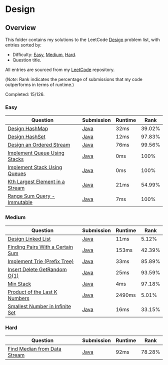 # Design

## Overview
This folder contains my solutions to the LeetCode [Design](https://leetcode.com/problem-list/design/) problem list,
with entries sorted by:
- Difficulty: [Easy](#easy), [Medium](#medium), [Hard](#hard).
- Question title.

All entries are sourced from my [LeetCode](https://github.com/shumarb/leetcode) repository.

(*Note*: Rank indicates the percentage of submissions that my code outperforms in terms of runtime.)

Completed: 15/126.

### Easy
| Question                                                                                                      | Submission                                                                                            | Runtime | Rank   |
|---------------------------------------------------------------------------------------------------------------|-------------------------------------------------------------------------------------------------------|---------|--------|
| [Design HashMap](https://leetcode.com/problems/design-hashmap/description/)                                   | [Java](https://github.com/shumarb/leetcode/blob/main/submissions/java/MyHashMap.java)                 | 32ms    | 39.02% |
| [Design HashSet](https://leetcode.com/problems/design-hashset/description/)                                   | [Java](https://github.com/shumarb/leetcode/blob/main/submissions/java/MyHashSet.java)                 | 12ms    | 97.83% |
| [Design an Ordered Stream](https://leetcode.com/problems/design-an-ordered-stream/description/)               | [Java](https://github.com/shumarb/leetcode/blob/main/submissions/java/OrderedStream.java)             | 76ms    | 99.56% |
| [Implement Queue Using Stacks](https://leetcode.com/problems/implement-queue-using-stacks/description/)       | [Java](https://github.com/shumarb/leetcode/blob/main/submissions/java/ImplementQueueUsingStacks.java) | 0ms     | 100%   |
| [Implement Stack Using Queues](https://leetcode.com/problems/implement-stack-using-queues/description/)       | [Java](https://github.com/shumarb/leetcode/blob/main/submissions/java/ImplementStackUsingQueues.java) | 0ms     | 100%   |
| [Kth Largest Element in a Stream](https://leetcode.com/problems/kth-largest-element-in-a-stream/description/) | [Java](https://github.com/shumarb/leetcode/blob/main/submissions/java/KthLargest.java)                | 21ms    | 54.99% |
| [Range Sum Query - Immutable](https://leetcode.com/problems/range-sum-query-immutable/description/)           | [Java](https://github.com/shumarb/leetcode/blob/main/submissions/java/NumArray.java)                  | 7ms     | 100%   |

### Medium
| Question                                                                                                                          | Submission                                                                                      | Runtime | Rank   |
|-----------------------------------------------------------------------------------------------------------------------------------|-------------------------------------------------------------------------------------------------|---------|--------|
| [Design Linked List](https://leetcode.com/problems/design-linked-list/description/)                                               | [Java](https://github.com/shumarb/leetcode/blob/main/submissions/java/MyLinkedList.java)        | 11ms    | 5.12%  |
| [Finding Pairs With a Certain Sum](https://leetcode.com/problems/finding-pairs-with-a-certain-sum/description/)                   | [Java](https://github.com/shumarb/leetcode/blob/main/submissions/java/FindingPairsSum.java)     | 153ms   | 42.39% |
| [Implement Trie (Prefix Tree)](https://leetcode.com/problems/implement-trie-prefix-tree/description/)                             | [Java](https://github.com/shumarb/leetcode/blob/main/submissions/java/Trie.java)                | 33ms    | 85.89% | 
| [Insert Delete GetRandom O(1)](https://leetcode.com/problems/insert-delete-getrandom-o1/description/)                             | [Java](https://github.com/shumarb/leetcode/blob/main/submissions/java/RandomizedSet.java)       | 25ms    | 93.59% |
| [Min Stack](https://leetcode.com/problems/min-stack/description/)                                                                 | [Java](https://github.com/shumarb/leetcode/blob/main/submissions/java/MinStack.java)            | 4ms     | 97.18% |
| [Product of the Last K Numbers](https://leetcode.com/problems/product-of-the-last-k-numbers/description/)                         | [Java](https://github.com/shumarb/leetcode/blob/main/submissions/java/ProductOfNumbers.java)    | 2490ms  | 5.01%  |
| [Smallest Number in Infinite Set](https://leetcode.com/problems/smallest-number-in-infinite-set/description/)                     | [Java](https://github.com/shumarb/leetcode/blob/main/submissions/java/SmallestInfiniteSet.java) | 16ms    | 33.15% |

### Hard
| Question                                                                                                | Submission                                                                               | Runtime | Rank   |
|---------------------------------------------------------------------------------------------------------|------------------------------------------------------------------------------------------|---------|--------|
| [Find Median from Data Stream](https://leetcode.com/problems/find-median-from-data-stream/description/) | [Java](https://github.com/shumarb/leetcode/blob/main/submissions/java/MedianFinder.java) | 92ms    | 78.28% |

